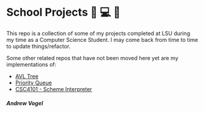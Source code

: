 # School Projects 🏫 💻 🐯

This repo is a collection of some of my projects completed at LSU during my time as a Computer Science Student. I may come back from time to time to update things/refactor. 

Some other related repos that have not been moved here yet are my implementations of:

* [AVL Tree](https://github.com/avogel3/AVLTree)
* [Priority Queue](https://github.com/avogel3/PriorityQueue)
* [CSC4101 - Scheme Interpreter](https://github.com/avogel3/CSC4101)


##### Andrew Vogel

